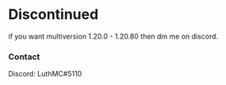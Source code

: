 # Discontinued
if you want multiversion 1.20.0 - 1.20.80 then dm me on discord.

### Contact
Discord: LuthMC#5110
